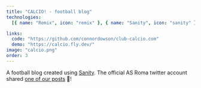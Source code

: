 ```yaml
---
title: "CALCIO! - football blog"
technologies:
  [{ name: "Remix", icon: "remix" }, { name: "Sanity", icon: "sanity" }]

links:
  code: "https://github.com/connordowson/club-calcio.com"
  demo: "https://calcio.fly.dev/"
image: "calcio.png"
order: 3
---
```


A football blog created using [Sanity](https://www.sanity.io/). The official AS Roma twitter account shared [one of our posts](https://twitter.com/asromaen/status/1067432392120356871) 🤯!

<!-- A football blog created using Ghost CMS. All design work such as the logos and branding was completed by myself. The themes for the pages were created using the Handlebars templating engine, alongside Sass. -->
